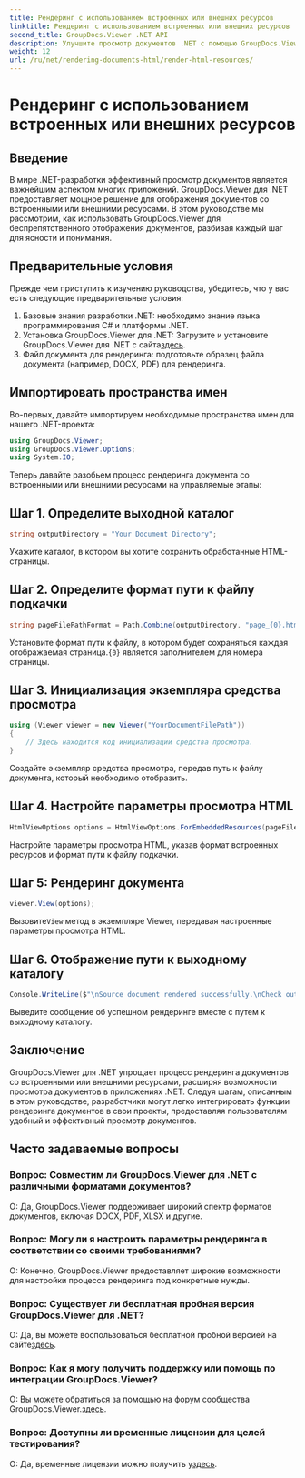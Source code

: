 ```yaml
---
title: Рендеринг с использованием встроенных или внешних ресурсов
linktitle: Рендеринг с использованием встроенных или внешних ресурсов
second_title: GroupDocs.Viewer .NET API
description: Улучшите просмотр документов .NET с помощью GroupDocs.Viewer для плавного рендеринга. Следуйте нашему руководству для эффективной интеграции и превосходного пользовательского опыта.
weight: 12
url: /ru/net/rendering-documents-html/render-html-resources/
---
```


# Рендеринг с использованием встроенных или внешних ресурсов

## Введение

В мире .NET-разработки эффективный просмотр документов является важнейшим аспектом многих приложений. GroupDocs.Viewer для .NET предоставляет мощное решение для отображения документов со встроенными или внешними ресурсами. В этом руководстве мы рассмотрим, как использовать GroupDocs.Viewer для беспрепятственного отображения документов, разбивая каждый шаг для ясности и понимания.

## Предварительные условия

Прежде чем приступить к изучению руководства, убедитесь, что у вас есть следующие предварительные условия:

1. Базовые знания разработки .NET: необходимо знание языка программирования C# и платформы .NET.
2.  Установка GroupDocs.Viewer для .NET: Загрузите и установите GroupDocs.Viewer для .NET с сайта[здесь](https://releases.groupdocs.com/viewer/net/).
3. Файл документа для рендеринга: подготовьте образец файла документа (например, DOCX, PDF) для рендеринга.

## Импортировать пространства имен

Во-первых, давайте импортируем необходимые пространства имен для нашего .NET-проекта:

```csharp
using GroupDocs.Viewer;
using GroupDocs.Viewer.Options;
using System.IO;
```

Теперь давайте разобьем процесс рендеринга документа со встроенными или внешними ресурсами на управляемые этапы:

## Шаг 1. Определите выходной каталог

```csharp
string outputDirectory = "Your Document Directory";
```

Укажите каталог, в котором вы хотите сохранить обработанные HTML-страницы.

## Шаг 2. Определите формат пути к файлу подкачки

```csharp
string pageFilePathFormat = Path.Combine(outputDirectory, "page_{0}.html");
```

Установите формат пути к файлу, в котором будет сохраняться каждая отображаемая страница.`{0}` является заполнителем для номера страницы.

## Шаг 3. Инициализация экземпляра средства просмотра

```csharp
using (Viewer viewer = new Viewer("YourDocumentFilePath"))
{
    // Здесь находится код инициализации средства просмотра.
}
```

Создайте экземпляр средства просмотра, передав путь к файлу документа, который необходимо отобразить.

## Шаг 4. Настройте параметры просмотра HTML

```csharp
HtmlViewOptions options = HtmlViewOptions.ForEmbeddedResources(pageFilePathFormat);
```

Настройте параметры просмотра HTML, указав формат встроенных ресурсов и формат пути к файлу подкачки.

## Шаг 5: Рендеринг документа

```csharp
viewer.View(options);
```

 Вызовите`View` метод в экземпляре Viewer, передавая настроенные параметры просмотра HTML.

## Шаг 6. Отображение пути к выходному каталогу

```csharp
Console.WriteLine($"\nSource document rendered successfully.\nCheck output in: {outputDirectory}");
```

Выведите сообщение об успешном рендеринге вместе с путем к выходному каталогу.

## Заключение

GroupDocs.Viewer для .NET упрощает процесс рендеринга документов со встроенными или внешними ресурсами, расширяя возможности просмотра документов в приложениях .NET. Следуя шагам, описанным в этом руководстве, разработчики могут легко интегрировать функции рендеринга документов в свои проекты, предоставляя пользователям удобный и эффективный просмотр документов.

## Часто задаваемые вопросы

### Вопрос: Совместим ли GroupDocs.Viewer для .NET с различными форматами документов?

О: Да, GroupDocs.Viewer поддерживает широкий спектр форматов документов, включая DOCX, PDF, XLSX и другие.

### Вопрос: Могу ли я настроить параметры рендеринга в соответствии со своими требованиями?

О: Конечно, GroupDocs.Viewer предоставляет широкие возможности для настройки процесса рендеринга под конкретные нужды.

### Вопрос: Существует ли бесплатная пробная версия GroupDocs.Viewer для .NET?

 О: Да, вы можете воспользоваться бесплатной пробной версией на сайте[здесь](https://releases.groupdocs.com/).

### Вопрос: Как я могу получить поддержку или помощь по интеграции GroupDocs.Viewer?

 О: Вы можете обратиться за помощью на форум сообщества GroupDocs.Viewer.[здесь](https://forum.groupdocs.com/c/viewer/9).

### Вопрос: Доступны ли временные лицензии для целей тестирования?

 О: Да, временные лицензии можно получить у[здесь](https://purchase.groupdocs.com/temporary-license/).